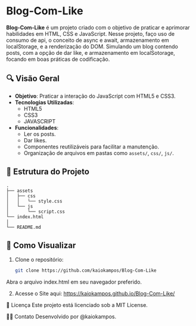 # Blog-Com-Like


**Blog-Com-Like** é um projeto criado com o objetivo de praticar e aprimorar habilidades em HTML, CSS e JavaScript. Nesse projeto, faço uso de consumo de api, o conceito de async e await, armazenamento em localStorage, e a renderização do DOM. Simulando um blog contendo posts, com a opção de dar like, e armazenamento em localSotorage, focando em boas práticas de codificação.

## 🔍 Visão Geral

- **Objetivo**: Praticar a interação do JavaScript com HTML5 e CSS3.
- **Tecnologias Utilizadas**:
  - HTML5
  - CSS3
  - JAVASCRIPT
- **Funcionalidades**:
  - Ler os posts.
  - Dar likes.
  - Componentes reutilizáveis para facilitar a manutenção.
  - Organização de arquivos em pastas como `assets/`, `css/`, `js/`.

## 📁 Estrutura do Projeto
```
.
├── assets
│   ├── css
│   │   └── style.css 
│   └── js
│       └── script.css 
└── index.html
│
└── README.md
```


## 🚀 Como Visualizar

1. Clone o repositório:
   ```bash
   git clone https://github.com/kaiokampos/Blog-Com-Like


Abra o arquivo index.html em seu navegador preferido.

2. Acesse o Site aqui:
   https://kaiokampos.github.io/Blog-Com-Like/

📝 Licença
Este projeto está licenciado sob a MIT License.

🙋‍♂️ Contato
Desenvolvido por @kaiokampos.
